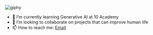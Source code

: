 

![giphy](https://user-images.githubusercontent.com/57702109/177274435-4fd7f577-bfdd-41ae-9975-f98ba66309e7.gif)


- 🔭 I’m currently learning Generative AI at 10 Academy
- 👯 I’m looking to collaborate on projects that can improve human life
- 📫 How to reach me: [Email](mikikinfe345@gmail.com)

<!--
**mickiyas123/mickiyas123** is a ✨ _special_ ✨ repository because its `README.md` (this file) appears on your GitHub profile.

Here are some ideas to get you started:


-->
